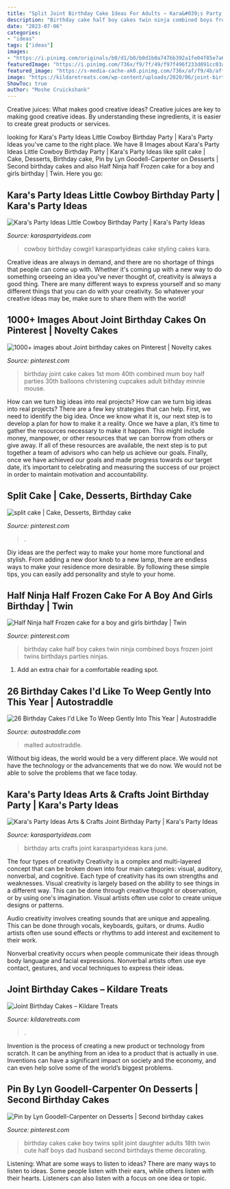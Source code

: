 ```yaml
---
title: "Split Joint Birthday Cake Ideas For Adults ~ Kara&#039;s Party Ideas Arts &amp; Crafts Joint Birthday Party"
description: "Birthday cake half boy cakes twin ninja combined boys frozen joint twins birthdays parties ninjas"
date: "2023-07-06"
categories:
- "ideas"
tags: ["ideas"]
images:
- "https://i.pinimg.com/originals/b0/d1/b0/b0d1b0a747bb392a1fe04f85e7a63e18.jpg"
featuredImage: "https://i.pinimg.com/736x/f9/7f/49/f97f496f233d891cc03a919fc21354eb--twin-birthday-birthday-parties.jpg"
featured_image: "https://s-media-cache-ak0.pinimg.com/736x/af/f9/4b/aff94bccadd88f188c7961ab7e4ff9cf.jpg"
image: "https://kildaretreats.com/wp-content/uploads/2020/06/joint-birthday-cake-with-a-split-theme.jpg"
ShowToc: true
author: "Moshe Cruickshank"
---
```



Creative juices: What makes good creative ideas?
Creative juices are key to making good creative ideas. By understanding these ingredients, it is easier to create great products or services.

	

		
looking for Kara&#039;s Party Ideas Little Cowboy Birthday Party | Kara&#039;s Party Ideas you've came to the right place. We have 8 Images about Kara&#039;s Party Ideas Little Cowboy Birthday Party | Kara&#039;s Party Ideas like split cake | Cake, Desserts, Birthday cake, Pin by Lyn Goodell-Carpenter on Desserts | Second birthday cakes and also Half Ninja half Frozen cake for a boy and girls birthday | Twin. Here you go:
		
    
## Kara&#039;s Party Ideas Little Cowboy Birthday Party | Kara&#039;s Party Ideas

<img loading=lazy src="https://karaspartyideas.com/wp-content/uploads/2016/02/Little-Cowboy-Birthday-Party-via-Karas-Party-Ideas-KarasPartyIdeas.com25.jpg" onerror="this.onerror=null;this.src='https://tse4.mm.bing.net/th?id=OIP.dPU_ttDIVX1ijSRYyPPMugHaLH&amp;pid=15.1';" alt="Kara&#039;s Party Ideas Little Cowboy Birthday Party | Kara&#039;s Party Ideas">

_Source: karaspartyideas.com_

>cowboy birthday cowgirl karaspartyideas cake styling cakes kara. 

	

Creative ideas are always in demand, and there are no shortage of things that people can come up with. Whether it's coming up with a new way to do something orseeing an idea you've never thought of, creativity is always a good thing. There are many different ways to express yourself and so many different things that you can do with your creativity. So whatever your creative ideas may be, make sure to share them with the world!

    
## 1000+ Images About Joint Birthday Cakes On Pinterest | Novelty Cakes

<img loading=lazy src="https://s-media-cache-ak0.pinimg.com/736x/af/f9/4b/aff94bccadd88f188c7961ab7e4ff9cf.jpg" onerror="this.onerror=null;this.src='https://tse1.mm.bing.net/th?id=OIP.p4gH8mola4JLdfayYnb0VAHaJ3&amp;pid=15.1';" alt="1000+ images about Joint birthday cakes on Pinterest | Novelty cakes">

_Source: pinterest.com_

>birthday joint cake cakes 1st mom 40th combined mum boy half parties 30th balloons christening cupcakes adult bithday minnie mouse. 

	

How can we turn big ideas into real projects?
How can we turn big ideas into real projects? There are a few key strategies that can help. First, we need to identify the big idea. Once we know what it is, our next step is to develop a plan for how to make it a reality. Once we have a plan, it’s time to gather the resources necessary to make it happen. This might include money, manpower, or other resources that we can borrow from others or give away. If all of these resources are available, the next step is to put together a team of advisors who can help us achieve our goals. Finally, once we have achieved our goals and made progress towards our target date, it’s important to celebrating and measuring the success of our project in order to maintain motivation and accountability.

    
## Split Cake | Cake, Desserts, Birthday Cake

<img loading=lazy src="https://i.pinimg.com/originals/b0/d1/b0/b0d1b0a747bb392a1fe04f85e7a63e18.jpg" onerror="this.onerror=null;this.src='https://tse1.mm.bing.net/th?id=OIP.FiXGuJAtT9RcDQ1WNnw4vwHaNK&amp;pid=15.1';" alt="split cake | Cake, Desserts, Birthday cake">

_Source: pinterest.com_

>. 

	

Diy ideas are the perfect way to make your home more functional and stylish. From adding a new door knob to a new lamp, there are endless ways to make your residence more desirable. By following these simple tips, you can easily add personality and style to your home.

    
## Half Ninja Half Frozen Cake For A Boy And Girls Birthday | Twin

<img loading=lazy src="https://i.pinimg.com/736x/f9/7f/49/f97f496f233d891cc03a919fc21354eb--twin-birthday-birthday-parties.jpg" onerror="this.onerror=null;this.src='https://tse1.mm.bing.net/th?id=OIP.jaA7satM2nRYanmNpAhlrwHaJ3&amp;pid=15.1';" alt="Half Ninja half Frozen cake for a boy and girls birthday | Twin">

_Source: pinterest.com_

>birthday cake half boy cakes twin ninja combined boys frozen joint twins birthdays parties ninjas. 

	

1. Add an extra chair for a comfortable reading spot.

    
## 26 Birthday Cakes I&#039;d Like To Weep Gently Into This Year | Autostraddle

<img loading=lazy src="https://www.autostraddle.com/wp-content/uploads/2016/07/Malted-Chocolate-Cake.jpg" onerror="this.onerror=null;this.src='https://tse2.mm.bing.net/th?id=OIP.jRGLnCwWfTOVsyYn-dEbfQHaLH&amp;pid=15.1';" alt="26 Birthday Cakes I&#039;d Like To Weep Gently Into This Year | Autostraddle">

_Source: autostraddle.com_

>malted autostraddle. 

	

Without big ideas, the world would be a very different place. We would not have the technology or the advancements that we do now. We would not be able to solve the problems that we face today.

    
## Kara&#039;s Party Ideas Arts &amp; Crafts Joint Birthday Party | Kara&#039;s Party Ideas

<img loading=lazy src="https://karaspartyideas.com/wp-content/uploads/2018/06/Arts-_-Crafts-Joint-Birthday-Party-via-Kara_s-Party-Ideas-KarasPartyIdeas.com_.png" onerror="this.onerror=null;this.src='https://tse4.mm.bing.net/th?id=OIP.KZmSLFCzHqt2tQst13pvvQHaLH&amp;pid=15.1';" alt="Kara&#039;s Party Ideas Arts &amp; Crafts Joint Birthday Party | Kara&#039;s Party Ideas">

_Source: karaspartyideas.com_

>birthday arts crafts joint karaspartyideas kara june. 

	

The four types of creativity
Creativity is a complex and multi-layered concept that can be broken down into four main categories: visual, auditory, nonverbal, and cognitive. Each type of creativity has its own strengths and weaknesses.
Visual creativity is largely based on the ability to see things in a different way. This can be done through creative thought or observation, or by using one's imagination. Visual artists often use color to create unique designs or patterns.

Audio creativity involves creating sounds that are unique and appealing. This can be done through vocals, keyboards, guitars, or drums. Audio artists often use sound effects or rhythms to add interest and excitement to their work.

Nonverbal creativity occurs when people communicate their ideas through body language and facial expressions. Nonverbal artists often use eye contact, gestures, and vocal techniques to express their ideas.

    
## Joint Birthday Cakes – Kildare Treats

<img loading=lazy src="https://kildaretreats.com/wp-content/uploads/2020/06/joint-birthday-cake-with-a-split-theme.jpg" onerror="this.onerror=null;this.src='https://tse1.mm.bing.net/th?id=OIP.Z-R2oce7YYMSG3LQtjmKoQHaE6&amp;pid=15.1';" alt="Joint Birthday Cakes – Kildare Treats">

_Source: kildaretreats.com_

>. 

	

Invention is the process of creating a new product or technology from scratch. It can be anything from an idea to a product that is actually in use. Inventions can have a significant impact on society and the economy, and can even help solve some of the world’s biggest problems.

    
## Pin By Lyn Goodell-Carpenter On Desserts | Second Birthday Cakes

<img loading=lazy src="https://i.pinimg.com/originals/dc/b0/cb/dcb0cb5f67d13e2c84cd8030bf00e8e3.jpg" onerror="this.onerror=null;this.src='https://tse1.mm.bing.net/th?id=OIP.-_lVrSA4DszYcELEScH9wQHaKD&amp;pid=15.1';" alt="Pin by Lyn Goodell-Carpenter on Desserts | Second birthday cakes">

_Source: pinterest.com_

>birthday cakes cake boy twins split joint daughter adults 18th twin cute half boys dad husband second birthdays theme decorating. 

	

Listening: What are some ways to listen to ideas?
There are many ways to listen to ideas. Some people listen with their ears, while others listen with their hearts. Listeners can also listen with a focus on one idea or topic.

